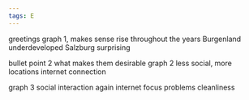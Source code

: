 ```yaml
---
tags: E
---
```

greetings
graph 1, makes sense
rise throughout the years
Burgenland underdeveloped
Salzburg surprising

bullet point 2
what makes them desirable
graph 2
less social, more locations
internet connection

graph 3
social interaction
again internet
focus problems
cleanliness